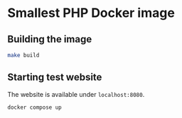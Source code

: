 # Smallest PHP Docker image

## Building the image

```bash
make build
```

## Starting test website

The website is available under `localhost:8080`.

```bash
docker compose up
```
